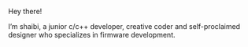 Hey there!

I’m shaibi, a junior c/c++ developer, creative coder and self-proclaimed designer who specializes in firmware development.
